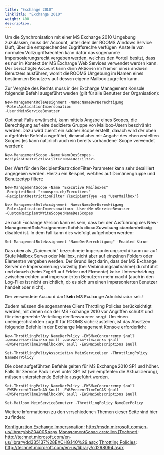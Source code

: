 ```yaml
---
title: "Exchange 2010"
linkTitle: "Exchange 2010"
weight: 400
description: 
---
```

Um die Synchronisation mit einer MS Exchange 2010 Umgebung zuzulassen, muss der Account, unter dem der ROOMS Windows Service läuft, über die entsprechenden Zugriffsrechte verfügen. Anstelle von normalen Vollzugriffsrechten kann dafür das sogenannte Impersonierungsrecht vergeben werden, welches den Vorteil besitzt, dass es nur im Kontext der MS Exchange Web Services verwendet werden kann. Der berechtigte Account kann dann Aktionen im Namen eines anderen Benutzers ausführen, womit die ROOMS Umgebung im Namen eines bestimmten Benutzers auf dessen eigene Mailbox zugreifen kann.

Zur Vergabe des Rechts muss in der Exchange Management Konsole folgender Befehl ausgeführt werden (gilt für alle Benutzer der Organisation):
```
New-ManagementRoleAssignment -Name:NameDerBerechtigung
-Role:ApplicationImpersonation
-User:MeinServiceBenutzer
```

Optional: Falls erwünscht, kann mittels Angabe eines Scopes, die Berechtigung auf eine dedizierte Gruppe von Mailbox-Usern beschränkt werden. Dazu wird zuerst ein solcher Scope erstellt, danach wird der oben aufgeführte Befehl ausgeführt, diesmal aber mit Angabe des eben erstellten Scopes (es kann natürlich auch ein bereits vorhandener Scope verwendet werden):

```
New-ManagementScope -Name:NameDesScopes -RecipientRestrictionFilter:NameDesFilters
```

Der Wert für den RecipientRestrictionFilter-Parameter kann sehr detailliert angegeben werden. Hierzu ein Beispiel, welches auf Domänengruppe und Benutzertyp filtert:

```
New-ManagementScope -Name "Executive Mailboxes"
-RecipientRoot "roomspro.ch/Executives"
-RecipientRestrictionFilter {RecipientType -eq "UserMailbox"}

New-ManagementRoleAssignment -Name:NameDerBerechtigung
-Role:ApplicationImpersonationn -User:MeinServiceBenutzer
-CustomRecipientWriteScope:NameDesScopes
```

Je nach Exchange Version kann es sein, dass bei der Ausführung des New-ManagementRoleAssignement Befehls diese Zuweisung standardmässig disabled ist. In dem Fall kann dies wiefolgt aufgehoben werden:

```
Set-ManagementRoleAssignment "NameDerBerechtigung" -Enabled $true
```

Das oben als „Datenrecht&quot; bezeichnete Impersonierungsrecht kann nur auf Stufe Mailbox Server oder Mailbox, nicht aber auf einzelnen Folders oder Elementen vergeben werden. Der Grund liegt darin, dass der MS Exchange Server die Impersonierung vorzeitig (bei Verbindungsaufnahme) durchführt und danach (beim Zugriff auf Folder und Elemente) keine Unterscheidung zwischen echten und impersonierten Benutzern mehr macht (auch in den Log-Files ist nicht ersichtlich, ob es sich um einen impersonierten Benutzer handelt oder nicht).

Der verwendete Account darf **kein** MS Exchange Administrator sein!

Zudem müssen die sogenannten Client Throttling Policies berücksichtigt werden, mit denen sich der MS Exchange 2010 vor Angriffen schützt und für eine gerechte Verteilung der Ressourcen sorgt. Um einen uneingeschränkten Zugriff für ROOMS sicherzustellen, ist das Absetzen folgender Befehle in der Exchange Management Konsole erforderlich:
```
New-ThrottlingPolicy NameDerPolicy -EWSMaxConcurrency $null
-EWSPercentTimeInAD $null -EWSPercentTimeInCAS $null
-EWSPercentTimeInMailboxRPC $null -EWSMaxSubscriptions $null

Set-ThrottlingPolicyAssociation MeinServiceUser -ThrottlingPolicy NameDerPolicy
```

Die oben aufgeführten Befehle gelten für MS Exchange 2010 SP1 und höher. Falls Ihr Service Pack Level unter SP1 ist (wir empfehlen die Aktualisierung), müssen unterstehende Befehle ausgeführt werden.
```
Set-ThrottlingPolicy NameDerPolicy -EWSMaxConcurrency $null
-EWSPercentTimeInAD $null -EWSPercentTimeInCAS $null
-EWSPercentTimeInMailboxRPC $null -EWSMaxSubscriptions $null

Set-Mailbox MeinServiceBenutzer -ThrottlingPolicy NameDerPolicy
```
Weitere Informationen zu den verschiedenen Themen dieser Seite sind hier zu finden:

[Konfiguration Exchange Impersonation](http://msdn.microsoft.com/en-us/library/bb204095.aspx):
 http://msdn.microsoft.com/en-us/library/bb204095.aspx
[ManagementScope erstellen (Technet)](http://technet.microsoft.com/en-us/library/dd335137%28EXCHG.140%29.aspx):
 http://technet.microsoft.com/en-us/library/dd335137%28EXCHG.140%29.aspx
[Throttling Policies](http://technet.microsoft.com/en-us/library/dd298094.aspx):
 http://technet.microsoft.com/en-us/library/dd298094.aspx